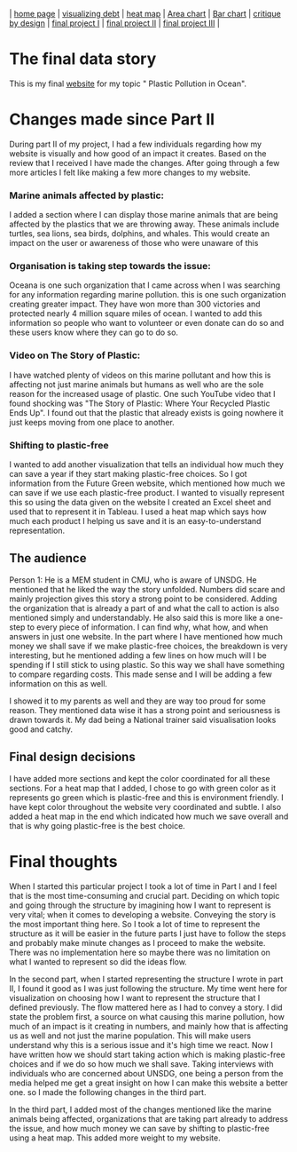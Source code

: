 | [home page](https://varshithams.github.io/portfolio/) | [visualizing debt](visualizing-government-debt) |  [heat map](heat-map) | [Area chart](area-chart) | [Bar chart](bar-chart) | [critique by design](critique-by-design) | [final project I](final-project-part-one) | [final project II](final-project-part-two) | [final project III](final-project-part-three) |

# The final data story
This is my final [website]() for my topic " Plastic Pollution in Ocean".


# Changes made since Part II
During part II of my project, I had a few individuals regarding how my website is visually and how good of an impact it creates. Based on the review that I received I have made the changes. After going through a few more articles I felt like making a few more changes to my website.

### Marine animals affected by plastic:
I added a section where I can display those marine animals that are being affected by the plastics that we are throwing away. These animals include turtles, sea lions, sea birds, dolphins, and whales. This would create an impact on the user or awareness of those who were unaware of this

### Organisation is taking step towards the issue:
Oceana is one such organization that I came across when I was searching for any information regarding marine pollution. this is one such organization creating greater impact. They have won more than 300 victories and protected nearly 4 million square miles of ocean. I wanted to add this information so people who want to volunteer or even donate can do so and these users know where they can go to do so.

### Video on The Story of Plastic: 
I have watched plenty of videos on this marine pollutant and how this is affecting not just marine animals but humans as well who are the sole reason for the increased usage of plastic. One such YouTube video that I found shocking was "The Story of Plastic: Where Your Recycled Plastic Ends Up". I found out that the plastic that already exists is going nowhere it just keeps moving from one place to another. 

### Shifting to plastic-free
I wanted to add another visualization that tells an individual how much they can save a year if they start making plastic-free choices. So I got information from the Future Green website, which mentioned how much we can save if we use each plastic-free product. I wanted to visually represent this so using the data given on the website I created an Excel sheet and used that to represent it in Tableau. I used a heat map which says how much each product I helping us save and it is an easy-to-understand representation.


## The audience
Person 1: He is a MEM student in CMU, who is aware of UNSDG. 
He mentioned that he liked the way the story unfolded. Numbers did scare and mainly projection gives this story a strong point to be considered. Adding the organization that is already a part of and what the call to action is also mentioned simply and understandably. He also said this is more like a one-step to every piece of information. I can find why, what how, and when answers in just one website. In the part where I have mentioned how much money we shall save if we make plastic-free choices, the breakdown is very interesting, but he mentioned adding a few lines on how much will I be spending if I still stick to using plastic. So this way we shall have something to compare regarding costs. This made sense and I will be adding a few information on this as well.

I showed it to my parents as well and they are way too proud for some reason. They mentioned data wise it has a strong point and seriousness is drawn towards it. My dad being a National trainer said visualisation looks good and catchy. 


## Final design decisions
I have added more sections and kept the color coordinated for all these sections. For a heat map that I added, I chose to go with green color as it represents go green which is plastic-free and this is environment friendly. I have kept color throughout the website very coordinated and subtle. I also added a heat map in the end which indicated how much we save overall and that is why going plastic-free is the best choice. 


# Final thoughts

When I started this particular project I took a lot of time in Part I and I feel that is the most time-consuming and crucial part. Deciding on which topic and going through the structure by imagining how I want to represent is very vital; when it comes to developing a website. Conveying the story is the most important thing here. So I took a lot of time to represent the structure as it will be easier in the future parts I just have to follow the steps and probably make minute changes as I proceed to make the website. There was no implementation here so maybe there was no limitation on what I wanted to represent so did the ideas flow.

In the second part, when I started representing the structure I wrote in part II, I found it good as I was just following the structure. My time went here for visualization on choosing how I want to represent the structure that I defined previously. The flow mattered here as I had to convey a story. I did state the problem first, a source on what causing this marine pollution, how much of an impact is it creating in numbers, and mainly how that is affecting us as well and not just the marine population. This will make users understand why this is a serious issue and it's high time we react. Now I have written how we should start taking action which is making plastic-free choices and if we do so how much we shall save. 
Taking interviews with individuals who are concerned about UNSDG, one being a person from the media helped me get a great insight on how I can make this website a better one. so I made the following changes in the third part.

In the third part, I added most of the changes mentioned like the marine animals being affected, organizations that are taking part already to address the issue, and how much money we can save by shifting to plastic-free using a heat map. This added more weight to my website.

